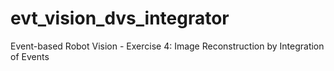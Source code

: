 # evt_vision_dvs_integrator
Event-based Robot Vision - Exercise 4: Image Reconstruction by Integration of Events
